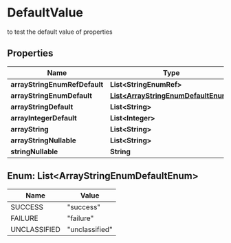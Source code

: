 

# DefaultValue

to test the default value of properties

## Properties

| Name | Type | Description | Notes |
|------------ | ------------- | ------------- | -------------|
|**arrayStringEnumRefDefault** | **List&lt;StringEnumRef&gt;** |  |  [optional] |
|**arrayStringEnumDefault** | [**List&lt;ArrayStringEnumDefaultEnum&gt;**](#List&lt;ArrayStringEnumDefaultEnum&gt;) |  |  [optional] |
|**arrayStringDefault** | **List&lt;String&gt;** |  |  [optional] |
|**arrayIntegerDefault** | **List&lt;Integer&gt;** |  |  [optional] |
|**arrayString** | **List&lt;String&gt;** |  |  [optional] |
|**arrayStringNullable** | **List&lt;String&gt;** |  |  [optional] |
|**stringNullable** | **String** |  |  [optional] |



## Enum: List&lt;ArrayStringEnumDefaultEnum&gt;

| Name | Value |
|---- | -----|
| SUCCESS | &quot;success&quot; |
| FAILURE | &quot;failure&quot; |
| UNCLASSIFIED | &quot;unclassified&quot; |



